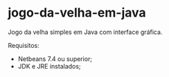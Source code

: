 # jogo-da-velha-em-java
Jogo da velha simples em Java com interface gráfica.

Requisitos:
  - Netbeans 7.4 ou superior;
  - JDK e JRE instalados;
